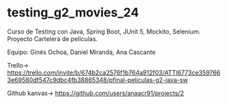 # testing_g2_movies_24
Curso de Testing con Java, Spring Boot, JUnit 5, Mockito, Selenium. Proyecto Cartelera de películas.

Equipo: Ginés Ochoa, Daniel Miranda, Ana Cascante

Trello-> https://trello.com/invite/b/674b2ca2576f1b764a912f03/ATTI6773ce3597663e69580df547c9dbc4fb38865348/pfinal-peliculas-g2-java-sw

Github kanvas-> https://github.com/users/anaacr91/projects/2
